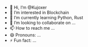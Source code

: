 - 👋 Hi, I’m @Kujoxer
- 👀 I’m interested in Blockchain
- 🌱 I’m currently learning Python, Rust
- 💞️ I’m looking to collaborate on ...
- 📫 How to reach me ...
- 😄 Pronouns: ...
- ⚡ Fun fact: ...

<!---
Kujoxer/Kujoxer is a ✨ special ✨ repository because its `README.md` (this file) appears on your GitHub profile.
You can click the Preview link to take a look at your changes.
--->
